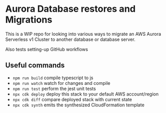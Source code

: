 # Aurora Database restores and Migrations

This is a WIP repo for looking into various ways to migrate an AWS Aurora Serverless v1 Cluster to
another database or database server.

Also tests setting-up GitHub workflows

## Useful commands

- `npm run build` compile typescript to js
- `npm run watch` watch for changes and compile
- `npm run test` perform the jest unit tests
- `npx cdk deploy` deploy this stack to your default AWS account/region
- `npx cdk diff` compare deployed stack with current state
- `npx cdk synth` emits the synthesized CloudFormation template
